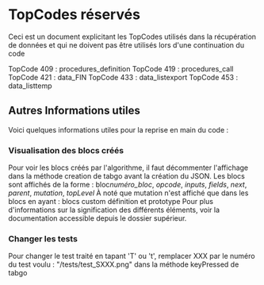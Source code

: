 # TopCodes réservés
Ceci est un document explicitant les TopCodes utilisés dans la récupération de données et qui ne doivent pas être utilisés lors d'une continuation du code

TopCode 409 : procedures_definition
TopCode 419 : procedures_call
TopCode 421 : data_FIN
TopCode 433 : data_listexport
TopCode 453 : data_listtemp

## Autres Informations utiles

Voici quelques informations utiles pour la reprise en main du code : 

### Visualisation des blocs créés

Pour voir les blocs créés par l'algorithme, il faut décommenter l'affichage dans la méthode creation de tabgo avant la création du JSON.
Les blocs sont affichés de la forme : 
bloc*numéro_bloc*, *opcode*, *inputs*, *fields*, *next*, *parent*, *mutation*, *topLevel* 
À noté que mutation n'est affiché que dans les blocs en ayant : blocs custom définition et prototype
Pour plus d'informations sur la signification des différents éléments, voir la documentation accessible depuis le dossier supérieur.


### Changer les tests

Pour changer le test traité en tapant 'T' ou 't', remplacer XXX par le numéro du test voulu : "/tests/test_SXXX.png" dans la méthode keyPressed de tabgo
